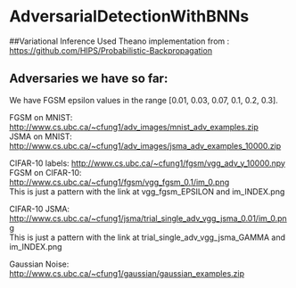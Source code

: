 # AdversarialDetectionWithBNNs


##Variational Inference
Used Theano implementation from : https://github.com/HIPS/Probabilistic-Backpropagation

## Adversaries we have so far:

We have FGSM epsilon values in the range [0.01, 0.03, 0.07, 0.1, 0.2, 0.3].

FGSM on MNIST: http://www.cs.ubc.ca/~cfung1/adv_images/mnist_adv_examples.zip  
JSMA on MNIST: http://www.cs.ubc.ca/~cfung1/adv_images/jsma_adv_examples_10000.zip  

CIFAR-10 labels: http://www.cs.ubc.ca/~cfung1/fgsm/vgg_adv_y_10000.npy  
FGSM on CIFAR-10: http://www.cs.ubc.ca/~cfung1/fgsm/vgg_fgsm_0.1/im_0.png  
This is just a pattern with the link at vgg_fgsm_EPSILON and im_INDEX.png  

CIFAR-10 JSMA: http://www.cs.ubc.ca/~cfung1/jsma/trial_single_adv_vgg_jsma_0.01/im_0.png  
This is just a pattern with the link at trial_single_adv_vgg_jsma_GAMMA and im_INDEX.png  

Gaussian Noise: http://www.cs.ubc.ca/~cfung1/gaussian/gaussian_examples.zip  
